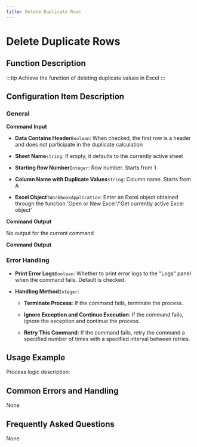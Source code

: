 ```yaml
---
title: Delete Duplicate Rows
---
```


# Delete Duplicate Rows

## Function Description

:::tip 
Achieve the function of deleting duplicate values in Excel
:::

## Configuration Item Description

### General

**Command Input**

- **Data Contains Header**`Boolean`: When checked, the first row is a header and does not participate in the duplicate calculation

- **Sheet Name**`string`: If empty, it defaults to the currently active sheet

- **Starting Row Number**`Integer`: Row number. Starts from 1

- **Column Name with Duplicate Values**`string`: Column name. Starts from A

- **Excel Object**`TWorkbookApplication`: Enter an Excel object obtained through the function 'Open or New Excel'/'Get currently active Excel object'


**Command Output**

No output for the current command


**Command Output**

### Error Handling

- **Print Error Logs**`Boolean`: Whether to print error logs to the "Logs" panel when the command fails. Default is checked. 

- **Handling Method**`Integer`:

    - **Terminate Process**: If the command fails, terminate the process.

    - **Ignore Exception and Continue Execution**: If the command fails, ignore the exception and continue the process.

    - **Retry This Command**: If the command fails, retry the command a specified number of times with a specified interval between retries.

## Usage Example

Process logic description:

## Common Errors and Handling

None

## Frequently Asked Questions

None


